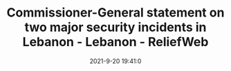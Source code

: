 ---
"title": "Commissioner-General statement on two major security incidents in Lebanon - Lebanon - ReliefWeb"
"date": "2021-9-20 19:41:0"
"feed_name": "GOOGLENEWSCONSTRUCTION"
"feed_website": "https://news.google.com/search?q=construction%2Bincident&hl=en-US&gl=US&ceid=US:en"
"feed_rss": "https://news.google.com/rss/search?q=construction%2Bincident&hl=en-US&gl=US&ceid=US:en"
"link": "https://reliefweb.int/report/lebanon/commissioner-general-statement-two-major-security-incidents-lebanon"
"file": "_posts/2021-1-1-485148ef75eda7688a5b7d73e11f9ca8d9456189.md"
"accident": "0"
"drilling": "0"
"dead": "0"
"injured": "0"
"where": "unknown site"
---